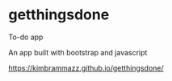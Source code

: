 # getthingsdone
To-do app

An app built with bootstrap and javascript

https://kimbrammazz.github.io/getthingsdone/
